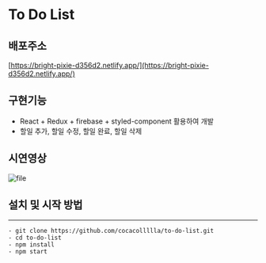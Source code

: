 # To Do List 

## 배포주소

[https://bright-pixie-d356d2.netlify.app/](https://bright-pixie-d356d2.netlify.app/)

## 구현기능

- React + Redux + firebase + styled-component 활용하여 개발
- 할일 추가, 할일 수정, 할일 완료, 할일 삭제

## 시연영상

![file](https://user-images.githubusercontent.com/86454345/161219481-ebed73e7-392c-4a2e-8972-d55977efb7d8.gif)

## 설치 및 시작 방법
---
```
- git clone https://github.com/cocacollllla/to-do-list.git
- cd to-do-list
- npm install
- npm start
```
    
